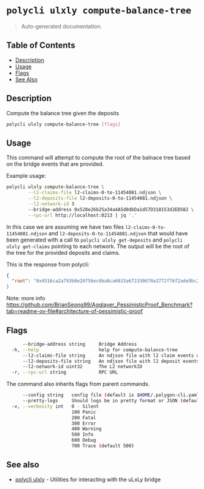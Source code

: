 # `polycli ulxly compute-balance-tree`

> Auto-generated documentation.

## Table of Contents

- [Description](#description)
- [Usage](#usage)
- [Flags](#flags)
- [See Also](#see-also)

## Description

Compute the balance tree given the deposits

```bash
polycli ulxly compute-balance-tree [flags]
```

## Usage

This command will attempt to compute the root of the balnace tree based on the bridge
events that are provided.

Example usage:

```bash
polycli ulxly compute-balance-tree \
        --l2-claims-file l2-claims-0-to-11454081.ndjson \
        --l2-deposits-file l2-deposits-0-to-11454081.ndjson \
        --l2-network-id 3
        --bridge-address 0x528e26b25a34a4A5d0dbDa1d57D318153d2ED582 \
        --rpc-url http://localhost:8213 | jq '.'
```

In this case we are assuming we have two files
`l2-claims-0-to-11454081.ndjson` and `l2-deposits-0-to-11454081.ndjson` that would have been generated
with a call to `polycli ulxly get-deposits` and `polycli ulxly get-claims` pointing to each network. The output will be the
root of the tree for the provided deposits and claims.

This is the response from polycli:

```json
{
  "root": "0x4516ca2a793b8e20f56ec6ba8ca6033a672330670a3772f76f2ade9bc2125150"",
}
```

Note: more info https://github.com/BrianSeong99/Agglayer_PessimisticProof_Benchmark?tab=readme-ov-file#architecture-of-pessimistic-proof
## Flags

```bash
      --bridge-address string     Bridge Address
  -h, --help                      help for compute-balance-tree
      --l2-claims-file string     An ndjson file with l2 claim events data
      --l2-deposits-file string   An ndjson file with l2 deposit events data
      --l2-network-id uint32      The L2 networkID
  -r, --rpc-url string            RPC URL
```

The command also inherits flags from parent commands.

```bash
      --config string   config file (default is $HOME/.polygon-cli.yaml)
      --pretty-logs     Should logs be in pretty format or JSON (default true)
  -v, --verbosity int   0 - Silent
                        100 Panic
                        200 Fatal
                        300 Error
                        400 Warning
                        500 Info
                        600 Debug
                        700 Trace (default 500)
```

## See also

- [polycli ulxly](polycli_ulxly.md) - Utilities for interacting with the uLxLy bridge
